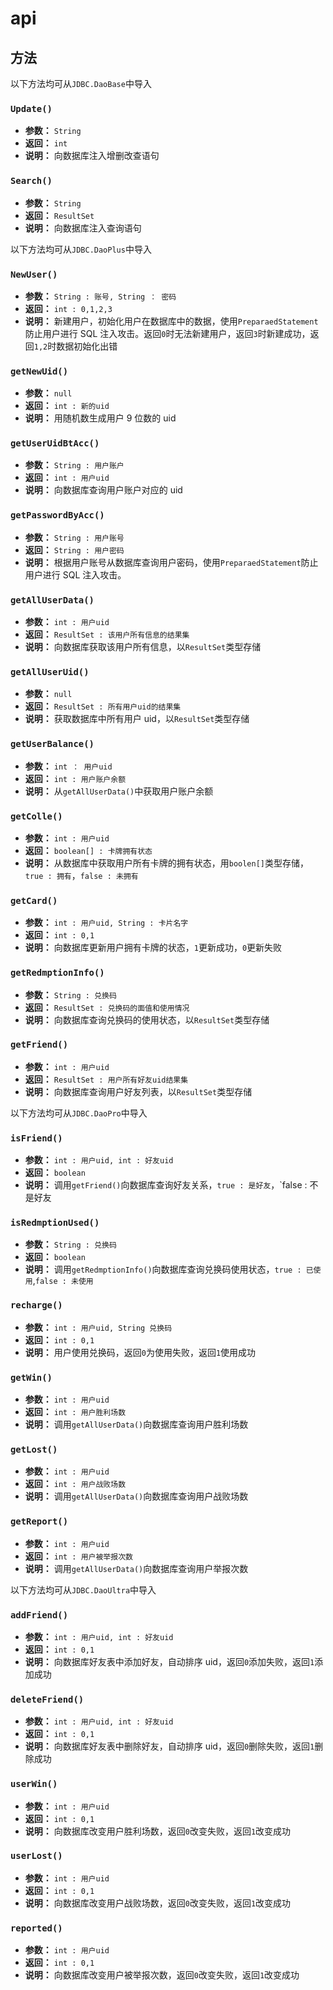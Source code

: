 # api

## 方法

以下方法均可从`JDBC.DaoBase`中导入

### `Update()` <Badge text="1.5.0-" type="error"/>

- **参数：** `String`
- **返回：** `int`
- **说明：**
  向数据库注入增删改查语句

### `Search()`

- **参数：** `String`
- **返回：** `ResultSet`
- **说明：**
  向数据库注入查询语句

以下方法均可从`JDBC.DaoPlus`中导入

### `NewUser()`

- **参数：** `String : 账号, String ： 密码`
- **返回：** `int : 0,1,2,3`
- **说明：**
  新建用户，初始化用户在数据库中的数据，使用`PreparaedStatement`防止用户进行 SQL 注入攻击。返回`0`时无法新建用户，返回`3`时新建成功，返回`1,2`时数据初始化出错

### `getNewUid()`

- **参数：** `null`
- **返回：** `int : 新的uid`
- **说明：**
  用随机数生成用户 9 位数的 uid

### `getUserUidBtAcc()`

- **参数：** `String : 用户账户`
- **返回：** `int : 用户uid`
- **说明：**
  向数据库查询用户账户对应的 uid

### `getPasswordByAcc()`

- **参数：** `String : 用户账号`
- **返回：** `String : 用户密码`
- **说明：**
  根据用户账号从数据库查询用户密码，使用`PreparaedStatement`防止用户进行 SQL 注入攻击。

### `getAllUserData()`

- **参数：** `int : 用户uid`
- **返回：** `ResultSet : 该用户所有信息的结果集`
- **说明：**
  向数据库获取该用户所有信息，以`ResultSet`类型存储

### `getAllUserUid()`

- **参数：** `null`
- **返回：** `ResultSet : 所有用户uid的结果集`
- **说明：**
  获取数据库中所有用户 uid，以`ResultSet`类型存储

### `getUserBalance()`

- **参数：** `int ： 用户uid`
- **返回：** `int : 用户账户余额`
- **说明：**
  从`getAllUserData()`中获取用户账户余额

### `getColle()`

- **参数：** `int : 用户uid`
- **返回：** `boolean[] : 卡牌拥有状态`
- **说明：**
  从数据库中获取用户所有卡牌的拥有状态，用`boolen[]`类型存储，`true : 拥有`，`false : 未拥有`

### `getCard()`

- **参数：** `int : 用户uid, String : 卡片名字`
- **返回：** `int : 0,1`
- **说明：**
  向数据库更新用户拥有卡牌的状态，`1`更新成功，`0`更新失败

### `getRedmptionInfo()`

- **参数：** `String : 兑换码`
- **返回：** `ResultSet : 兑换码的面值和使用情况`
- **说明：**
  向数据库查询兑换码的使用状态，以`ResultSet`类型存储

### `getFriend()`

- **参数：** `int : 用户uid`
- **返回：** `ResultSet : 用户所有好友uid结果集`
- **说明：**
  向数据库查询用户好友列表，以`ResultSet`类型存储

以下方法均可从`JDBC.DaoPro`中导入

### `isFriend()`

- **参数：** `int : 用户uid, int : 好友uid`
- **返回：** `boolean`
- **说明：**
  调用`getFriend()`向数据库查询好友关系，`true : 是好友`，`false : 不是好友

### `isRedmptionUsed()`

- **参数：** `String : 兑换码`
- **返回：** `boolean`
- **说明：**
  调用`getRedmptionInfo()`向数据库查询兑换码使用状态，`true : 已使用`,`false : 未使用`

### `recharge()`

- **参数：** `int : 用户uid, String 兑换码`
- **返回：** `int : 0,1`
- **说明：**
  用户使用兑换码，返回`0`为使用失败，返回`1`使用成功

### `getWin()`

- **参数：** `int : 用户uid`
- **返回：** `int : 用户胜利场数`
- **说明：**
  调用`getAllUserData()`向数据库查询用户胜利场数

### `getLost()`

- **参数：** `int : 用户uid`
- **返回：** `int : 用户战败场数`
- **说明：**
  调用`getAllUserData()`向数据库查询用户战败场数

### `getReport()`

- **参数：** `int : 用户uid`
- **返回：** `int : 用户被举报次数`
- **说明：**
  调用`getAllUserData()`向数据库查询用户举报次数

以下方法均可从`JDBC.DaoUltra`中导入

### `addFriend()`

- **参数：** `int : 用户uid, int : 好友uid`
- **返回：** `int : 0,1`
- **说明：**
  向数据库好友表中添加好友，自动排序 uid，返回`0`添加失败，返回`1`添加成功

### `deleteFriend()`

- **参数：** `int : 用户uid, int : 好友uid`
- **返回：** `int : 0,1`
- **说明：**
  向数据库好友表中删除好友，自动排序 uid，返回`0`删除失败，返回`1`删除成功

### `userWin()`

- **参数：** `int : 用户uid`
- **返回：** `int : 0,1`
- **说明：**
  向数据库改变用户胜利场数，返回`0`改变失败，返回`1`改变成功

### `userLost()`

- **参数：** `int : 用户uid`
- **返回：** `int : 0,1`
- **说明：**
  向数据库改变用户战败场数，返回`0`改变失败，返回`1`改变成功

### `reported()`

- **参数：** `int : 用户uid`
- **返回：** `int : 0,1`
- **说明：**
  向数据库改变用户被举报次数，返回`0`改变失败，返回`1`改变成功
